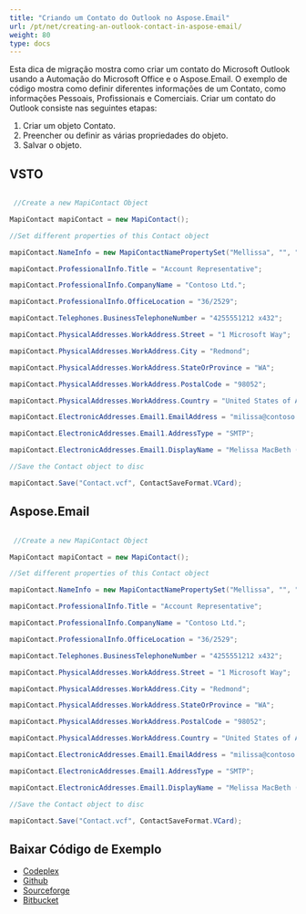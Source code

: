 ```yaml
---
title: "Criando um Contato do Outlook no Aspose.Email"
url: /pt/net/creating-an-outlook-contact-in-aspose-email/
weight: 80
type: docs
---
```



Esta dica de migração mostra como criar um contato do Microsoft Outlook usando a Automação do Microsoft Office e o Aspose.Email. O exemplo de código mostra como definir diferentes informações de um Contato, como informações Pessoais, Profissionais e Comerciais. Criar um contato do Outlook consiste nas seguintes etapas:

1. Criar um objeto Contato.
1. Preencher ou definir as várias propriedades do objeto.
1. Salvar o objeto.
## **VSTO**
``` cs

 //Create a new MapiContact Object

MapiContact mapiContact = new MapiContact();

//Set different properties of this Contact object

mapiContact.NameInfo = new MapiContactNamePropertySet("Mellissa", "", "MacBeth");

mapiContact.ProfessionalInfo.Title = "Account Representative";

mapiContact.ProfessionalInfo.CompanyName = "Contoso Ltd.";

mapiContact.ProfessionalInfo.OfficeLocation = "36/2529";

mapiContact.Telephones.BusinessTelephoneNumber = "4255551212 x432";

mapiContact.PhysicalAddresses.WorkAddress.Street = "1 Microsoft Way";

mapiContact.PhysicalAddresses.WorkAddress.City = "Redmond";

mapiContact.PhysicalAddresses.WorkAddress.StateOrProvince = "WA";

mapiContact.PhysicalAddresses.WorkAddress.PostalCode = "98052";

mapiContact.PhysicalAddresses.WorkAddress.Country = "United States of America";

mapiContact.ElectronicAddresses.Email1.EmailAddress = "milissa@contoso.com";

mapiContact.ElectronicAddresses.Email1.AddressType = "SMTP";

mapiContact.ElectronicAddresses.Email1.DisplayName = "Melissa MacBeth (mellissa@contoso.com)";

//Save the Contact object to disc

mapiContact.Save("Contact.vcf", ContactSaveFormat.VCard);

```
## **Aspose.Email**
``` cs

 //Create a new MapiContact Object

MapiContact mapiContact = new MapiContact();

//Set different properties of this Contact object

mapiContact.NameInfo = new MapiContactNamePropertySet("Mellissa", "", "MacBeth");

mapiContact.ProfessionalInfo.Title = "Account Representative";

mapiContact.ProfessionalInfo.CompanyName = "Contoso Ltd.";

mapiContact.ProfessionalInfo.OfficeLocation = "36/2529";

mapiContact.Telephones.BusinessTelephoneNumber = "4255551212 x432";

mapiContact.PhysicalAddresses.WorkAddress.Street = "1 Microsoft Way";

mapiContact.PhysicalAddresses.WorkAddress.City = "Redmond";

mapiContact.PhysicalAddresses.WorkAddress.StateOrProvince = "WA";

mapiContact.PhysicalAddresses.WorkAddress.PostalCode = "98052";

mapiContact.PhysicalAddresses.WorkAddress.Country = "United States of America";

mapiContact.ElectronicAddresses.Email1.EmailAddress = "milissa@contoso.com";

mapiContact.ElectronicAddresses.Email1.AddressType = "SMTP";

mapiContact.ElectronicAddresses.Email1.DisplayName = "Melissa MacBeth (mellissa@contoso.com)";

//Save the Contact object to disc

mapiContact.Save("Contact.vcf", ContactSaveFormat.VCard);

```
## **Baixar Código de Exemplo**
- [Codeplex](https://asposevsto.codeplex.com/downloads/get/772939)
- [Github](https://github.com/aspose-email/Aspose.Email-for-.NET/releases/download/AsposeEmailVsVSTOv1.1/Creating.an.Outlook.Contact.Aspose.Email.zip)
- [Sourceforge](https://sourceforge.net/projects/asposevsto/files/Aspose.Email%20Vs%20VSTO%20Outlook/Creating%20an%20Outlook%20Contact%20\(Aspose.Email\).zip/download)
- [Bitbucket](https://bitbucket.org/asposemarketplace/aspose-for-vsto/downloads/Creating%20an%20Outlook%20Contact%20\(Aspose.Email\).zip)
